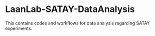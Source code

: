# LaanLab-SATAY-DataAnalysis
This contains codes and workflows for data analysis regarding SATAY experiments.
